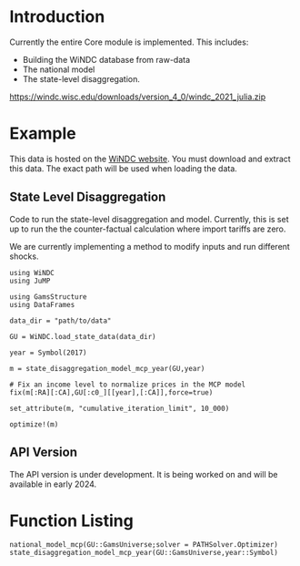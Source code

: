 # Introduction

Currently the entire Core module is implemented. This includes:

* Building the WiNDC database from raw-data
* The national model
* The state-level disaggregation. 


https://windc.wisc.edu/downloads/version_4_0/windc_2021_julia.zip
# Example
This data is hosted on the [WiNDC website](https://windc.wisc.edu/downloads/version_4_0/windc_2021_julia.zip). 
You must download and extract this data. The exact path will be used
when loading the data.

## State Level Disaggregation
Code to run the state-level disaggregation and model. Currently,
this is set up to run the the counter-factual calculation where
import tariffs are zero. 

We are currently implementing a method to modify inputs and run
different shocks. 
```
using WiNDC
using JuMP

using GamsStructure
using DataFrames

data_dir = "path/to/data"

GU = WiNDC.load_state_data(data_dir)

year = Symbol(2017)

m = state_disaggregation_model_mcp_year(GU,year)

# Fix an income level to normalize prices in the MCP model 
fix(m[:RA][:CA],GU[:c0_][[year],[:CA]],force=true)

set_attribute(m, "cumulative_iteration_limit", 10_000)

optimize!(m)
```




## API Version
The API version is under development. It is being worked on and
will be available in early 2024.


# Function Listing

```@docs
national_model_mcp(GU::GamsUniverse;solver = PATHSolver.Optimizer)
state_disaggregation_model_mcp_year(GU::GamsUniverse,year::Symbol)
```